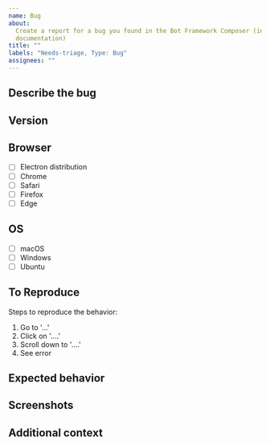 ```yaml
---
name: Bug
about:
  Create a report for a bug you found in the Bot Framework Composer (including
  documentation)
title: ""
labels: "Needs-triage, Type: Bug"
assignees: ""
---
```


<!-- Please search for your feature request before creating a new one. >
<!-- Complete the necessary portions of this template and delete the rest. -->

## Describe the bug

<!-- Give a clear and concise description of what the bug is. -->

## Version

<!-- What version of the Composer are you using? Paste the build SHA found on the about page (`/about`). -->

## Browser

<!-- What browser are you using? -->

- [ ] Electron distribution
- [ ] Chrome
- [ ] Safari
- [ ] Firefox
- [ ] Edge

## OS

<!-- What operating system are you using? -->

- [ ] macOS
- [ ] Windows
- [ ] Ubuntu

## To Reproduce

Steps to reproduce the behavior:

1. Go to '...'
2. Click on '....'
3. Scroll down to '....'
4. See error

## Expected behavior

<!-- Give a clear and concise description of what you expected to happen. -->

## Screenshots

<!-- If applicable, add screenshots/gif/video to help explain your problem. -->

## Additional context

<!-- Add any other context about the problem here. -->
